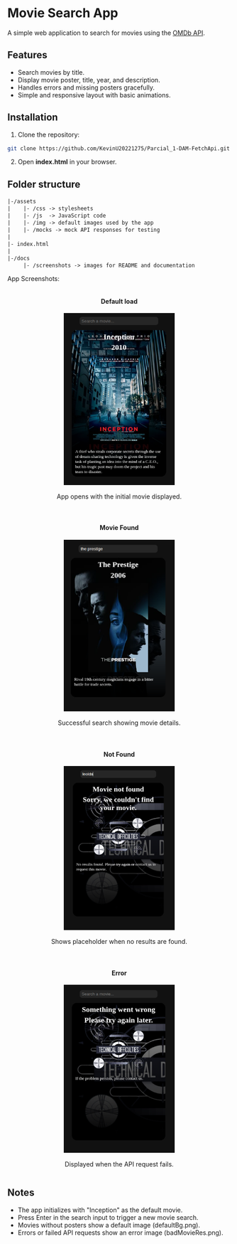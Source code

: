# Movie Search App

A simple web application to search for movies using the [OMDb API](http://www.omdbapi.com/).

## Features
- Search movies by title.
- Display movie poster, title, year, and description.
- Handles errors and missing posters gracefully.
- Simple and responsive layout with basic animations.

## Installation
1. Clone the repository:
```bash
git clone https://github.com/KevinU20221275/Parcial_1-DAM-FetchApi.git
```

2. Open **index.html** in your browser.

## Folder structure

```text
|-/assets
|    |- /css -> stylesheets
|    |- /js  -> JavaScript code
|    |- /img -> default images used by the app
|    |- /mocks -> mock API responses for testing
|
|- index.html
|
|-/docs
     |- /screenshots -> images for README and documentation
```

App Screenshots:

<div style="display: flex; flex-wrap: wrap; justify-content:center; gap: 20px;">

  <div style="text-align: center;">
    <h4>Default load</h4>
    <img src="docs/screenshots/default.png" alt="Default Movie" width="250">
    <p>App opens with the initial movie displayed.</p>
  </div>

  <div style="text-align: center;">
    <h4>Movie Found</h4>
    <img src="docs/screenshots/success.png" alt="Movie Found" width="250">
    <p>Successful search showing movie details.</p>
  </div>

  <div style="text-align: center;">
    <h4>Not Found</h4>
    <img src="docs/screenshots/not-found.png" alt="Not Found" width="250">
    <p>Shows placeholder when no results are found.</p>
  </div>

  <div style="text-align: center;">
    <h4>Error</h4>
    <img src="docs/screenshots/error.png" alt="Error" width="250">
    <p>Displayed when the API request fails.</p>
  </div>

</div>


## Notes
- The app initializes with "Inception" as the default movie.
- Press Enter in the search input to trigger a new movie search.
- Movies without posters show a default image (defaultBg.png).
- Errors or failed API requests show an error image (badMovieRes.png).